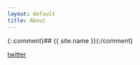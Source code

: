 ```yaml
---
layout: default
title: About
---
```

{::comment}## {{ site.name }}{:/comment}

<a href="https://twitter.com/CrayfishGhost">twitter</a>
